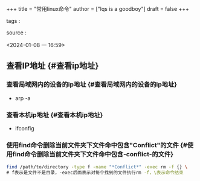 +++
title = "常用linux命令"
author = ["lqs is a goodboy"]
draft = false
+++

tags
:


source
:

<span class="timestamp-wrapper"><span class="timestamp">&lt;2024-01-08 一 16:59&gt;</span></span>


## 查看IP地址 {#查看ip地址}


### 查看局域网内的设备的ip地址 {#查看局域网内的设备的ip地址}

-   arp -a


### 查看本机ip地址 {#查看本机ip地址}

-   ifconfig


### 使用find命令删除当前文件夹下文件命中包含"Conflict"的文件 {#使用find命令删除当前文件夹下文件命中包含-conflict-的文件}

```bash
find /path/to/directory -type f -name "*Conflict*" -exec rm -f {} \
# f表示是文件不是目录，-exec后面表示对每个找到的文件执行rm -f，\表示命令结束
```

